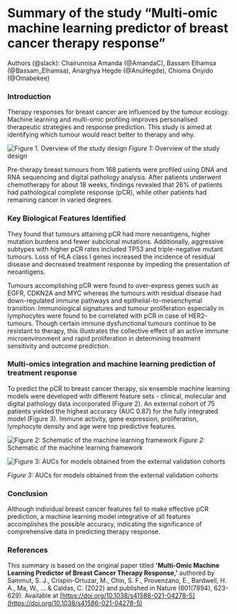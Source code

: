 # Summary of  the study “Multi-omic machine learning predictor of breast cancer therapy response”

Authors (@slack): Chairunnisa Amanda (@AmandaC), Bassam Elhamsa (@Bassam_Elhamsa), Anarghya Hegde (@AnuHegde), Chioma Onyido (@Omabekee)

### Introduction
Therapy responses for breast cancer are influenced by the tumour ecology. Machine learning and multi-omic profiling improves personalised therapeutic strategies and response prediction. This study is aimed at identifying which tumour would react better to therapy and why. 

![Figure 1. Overview of the study design](Stage1_Figure1.png)
_Figure 1:_ Overview of the study design


Pre-therapy breast tumours from 168 patients were profiled using DNA and RNA sequencing and digital pathology analysis. After patients underwent chemotherapy for about 18 weeks, findings revealed that 26% of patients had pathological complete response (pCR), while other patients had remaining cancer in varied degrees.


### Key Biological Features Identified
They found that tumours attaining pCR had more neoantigens, higher mutation burdens and fewer subclonal mutations. Additionally, aggressive subtypes with higher pCR rates included TP53 and triple-negative mutant tumours. Loss of HLA class I genes increased the incidence of residual disease and decreased treatment response by impeding the presentation of neoantigens.

Tumours accomplishing pCR were found to over-express genes such as EGFR, CDKN2A and MYC whereas the tumours with residual disease had down-regulated immune pathways and epithelial-to-mesenchymal transition. Immunological signatures and tumour proliferation especially in lymphocytes were found to be correlated with pCR in case of HER2- tumours. Though certain immune dysfunctional tumours continue to be resistant to therapy, this illustrates the collective effect of an active immune microenvironment and rapid proliferation in determining treatment sensitivity and outcome prediction.


### Multi-omics integration and machine learning prediction of treatment response
To predict the pCR to breast cancer therapy, six ensemble machine learning models were developed with different feature sets - clinical, molecular and digital pathology data incorporated (Figure 2). An external cohort of 75 patients yielded the highest accuracy (AUC 0.87) for the fully integrated model (Figure 3). Immune activity, gene expression, proliferation, lymphocyte density and age were top predictive features.

![Figure 2: Schematic of the machine learning framework](Stage1_Figure2.png)
_Figure 2:_ Schematic of the machine learning framework


![Figure 3: AUCs for models obtained from the external validation cohorts](Stage1_Figure3.png)

_Figure 3:_ AUCs for models obtained from the external validation cohorts


### Conclusion
Although individual breast cancer features fail to make effective pCR prediction, a machine learning model integrative of all features accomplishes the possible accuracy, indicating the significance of comprehensive data in predicting therapy response.


### References
This summary is based on the original paper titled **'Multi-Omic Machine Learning Predictor of Breast Cancer Therapy Response,'** authored by Sammut, S. J., Crispin-Ortuzar, M., Chin, S. F., Provenzano, E., Bardwell, H. A., Ma, W., ... & Caldas, C. (2022) and published in Nature (601(7894), 623-629). Available at [https://doi.org/10.1038/s41586-021-04278-5](https://doi.org/10.1038/s41586-021-04278-5)
